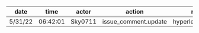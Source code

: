 | date    | time     | actor   | action               | repo             | user | data.team | data.new_repo_permission | data.old_repo_permission |
| ------- | -------- | ------- | -------------------- | ---------------- | ---- | --------- | ------------------------ | ------------------------ |
| 5/31/22 | 06:42:01 | Sky0711 | issue_comment.update | hyperledger/besu |      |           |                          |                          |
